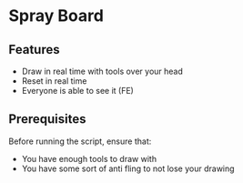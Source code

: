 # Spray Board


## Features
- Draw in real time with tools over your head
- Reset in real time
- Everyone is able to see it (FE)

## Prerequisites
Before running the script, ensure that:
- You have enough tools to draw with
- You have some sort of anti fling to not lose your drawing